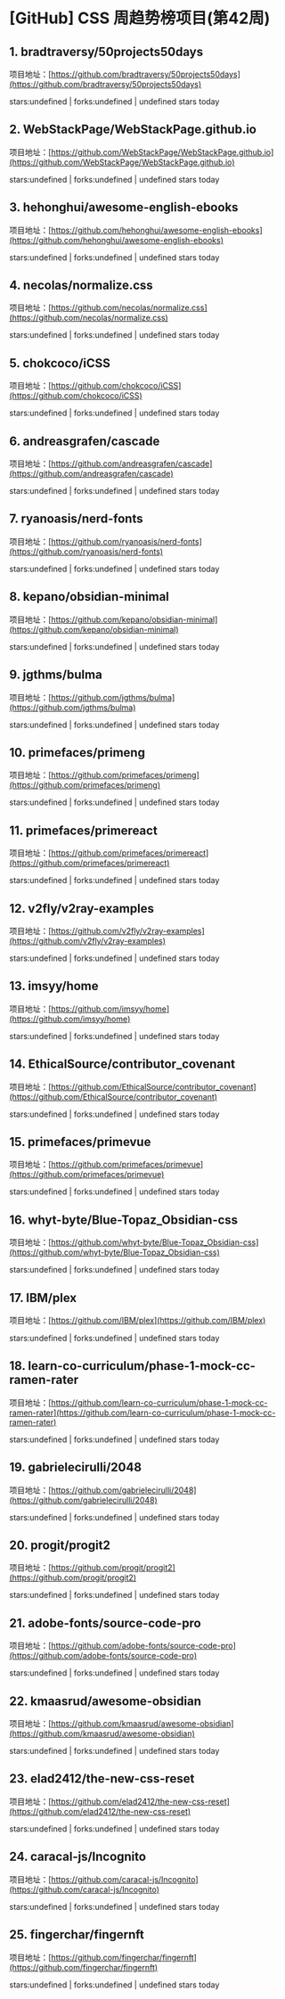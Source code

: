 # [GitHub] CSS 周趋势榜项目(第42周)

## 1. bradtraversy/50projects50days 

项目地址：[https://github.com/bradtraversy/50projects50days](https://github.com/bradtraversy/50projects50days)

stars:undefined | forks:undefined | undefined stars today 



## 2. WebStackPage/WebStackPage.github.io 

项目地址：[https://github.com/WebStackPage/WebStackPage.github.io](https://github.com/WebStackPage/WebStackPage.github.io)

stars:undefined | forks:undefined | undefined stars today 



## 3. hehonghui/awesome-english-ebooks 

项目地址：[https://github.com/hehonghui/awesome-english-ebooks](https://github.com/hehonghui/awesome-english-ebooks)

stars:undefined | forks:undefined | undefined stars today 



## 4. necolas/normalize.css 

项目地址：[https://github.com/necolas/normalize.css](https://github.com/necolas/normalize.css)

stars:undefined | forks:undefined | undefined stars today 



## 5. chokcoco/iCSS 

项目地址：[https://github.com/chokcoco/iCSS](https://github.com/chokcoco/iCSS)

stars:undefined | forks:undefined | undefined stars today 



## 6. andreasgrafen/cascade 

项目地址：[https://github.com/andreasgrafen/cascade](https://github.com/andreasgrafen/cascade)

stars:undefined | forks:undefined | undefined stars today 



## 7. ryanoasis/nerd-fonts 

项目地址：[https://github.com/ryanoasis/nerd-fonts](https://github.com/ryanoasis/nerd-fonts)

stars:undefined | forks:undefined | undefined stars today 



## 8. kepano/obsidian-minimal 

项目地址：[https://github.com/kepano/obsidian-minimal](https://github.com/kepano/obsidian-minimal)

stars:undefined | forks:undefined | undefined stars today 



## 9. jgthms/bulma 

项目地址：[https://github.com/jgthms/bulma](https://github.com/jgthms/bulma)

stars:undefined | forks:undefined | undefined stars today 



## 10. primefaces/primeng 

项目地址：[https://github.com/primefaces/primeng](https://github.com/primefaces/primeng)

stars:undefined | forks:undefined | undefined stars today 



## 11. primefaces/primereact 

项目地址：[https://github.com/primefaces/primereact](https://github.com/primefaces/primereact)

stars:undefined | forks:undefined | undefined stars today 



## 12. v2fly/v2ray-examples 

项目地址：[https://github.com/v2fly/v2ray-examples](https://github.com/v2fly/v2ray-examples)

stars:undefined | forks:undefined | undefined stars today 



## 13. imsyy/home 

项目地址：[https://github.com/imsyy/home](https://github.com/imsyy/home)

stars:undefined | forks:undefined | undefined stars today 



## 14. EthicalSource/contributor_covenant 

项目地址：[https://github.com/EthicalSource/contributor_covenant](https://github.com/EthicalSource/contributor_covenant)

stars:undefined | forks:undefined | undefined stars today 



## 15. primefaces/primevue 

项目地址：[https://github.com/primefaces/primevue](https://github.com/primefaces/primevue)

stars:undefined | forks:undefined | undefined stars today 



## 16. whyt-byte/Blue-Topaz_Obsidian-css 

项目地址：[https://github.com/whyt-byte/Blue-Topaz_Obsidian-css](https://github.com/whyt-byte/Blue-Topaz_Obsidian-css)

stars:undefined | forks:undefined | undefined stars today 



## 17. IBM/plex 

项目地址：[https://github.com/IBM/plex](https://github.com/IBM/plex)

stars:undefined | forks:undefined | undefined stars today 



## 18. learn-co-curriculum/phase-1-mock-cc-ramen-rater 

项目地址：[https://github.com/learn-co-curriculum/phase-1-mock-cc-ramen-rater](https://github.com/learn-co-curriculum/phase-1-mock-cc-ramen-rater)

stars:undefined | forks:undefined | undefined stars today 



## 19. gabrielecirulli/2048 

项目地址：[https://github.com/gabrielecirulli/2048](https://github.com/gabrielecirulli/2048)

stars:undefined | forks:undefined | undefined stars today 



## 20. progit/progit2 

项目地址：[https://github.com/progit/progit2](https://github.com/progit/progit2)

stars:undefined | forks:undefined | undefined stars today 



## 21. adobe-fonts/source-code-pro 

项目地址：[https://github.com/adobe-fonts/source-code-pro](https://github.com/adobe-fonts/source-code-pro)

stars:undefined | forks:undefined | undefined stars today 



## 22. kmaasrud/awesome-obsidian 

项目地址：[https://github.com/kmaasrud/awesome-obsidian](https://github.com/kmaasrud/awesome-obsidian)

stars:undefined | forks:undefined | undefined stars today 



## 23. elad2412/the-new-css-reset 

项目地址：[https://github.com/elad2412/the-new-css-reset](https://github.com/elad2412/the-new-css-reset)

stars:undefined | forks:undefined | undefined stars today 



## 24. caracal-js/Incognito 

项目地址：[https://github.com/caracal-js/Incognito](https://github.com/caracal-js/Incognito)

stars:undefined | forks:undefined | undefined stars today 



## 25. fingerchar/fingernft 

项目地址：[https://github.com/fingerchar/fingernft](https://github.com/fingerchar/fingernft)

stars:undefined | forks:undefined | undefined stars today 



